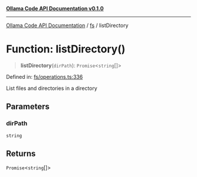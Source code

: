 [**Ollama Code API Documentation v0.1.0**](../../README.md)

***

[Ollama Code API Documentation](../../modules.md) / [fs](../README.md) / listDirectory

# Function: listDirectory()

> **listDirectory**(`dirPath`): `Promise`\<`string`[]\>

Defined in: [fs/operations.ts:336](https://github.com/erichchampion/ollama-code/blob/3ba5f33b3e9ed162574fb0c1b20bfa222984db0a/ollama-code/src/fs/operations.ts#L336)

List files and directories in a directory

## Parameters

### dirPath

`string`

## Returns

`Promise`\<`string`[]\>
